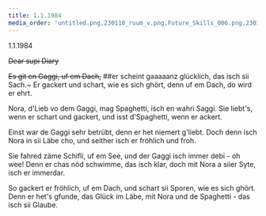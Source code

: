 ```yaml
---
title: 1.1.1984
media_order: 'untitled.png,230110_ruum_v.png,Future_Skills_006.png,230110_ruum_vi.png,240221_strasse_loop.png,240402_Hasi_013_b.jpg,240402_Hasi_013_b_1.jpg'
---
```


1.1.1984

~~Dear supi Diary~~

~~Es git en Gaggi, uf em Dach,~~
##er scheint gaaaaanz glücklich, das isch sii Sach.~
Er gackert und schart, wie es sich ghört,
denn uf em Dach, do wird er ehrt.

Nora, d'Lieb vo dem Gaggi,
mag Spaghetti, isch en wahri Saggi.
Sie liebt's, wenn er schart und gackert,
und isst d'Spaghetti, wenn er ackert.

Einst war de Gaggi sehr betrübt,
denn er het niemert g'liebt.
Doch denn isch Nora in sii Läbe cho,
und seither isch er fröhlich und froh.

Sie fahred zäme Schifli, uf em See,
und der Gaggi isch immer debi - oh wee!
Denn er chas nöd schwimme, das isch klar,
doch mit Nora a siier Syte, isch er immerdar.

So gackert er fröhlich, uf em Dach,
und schart sii Sporen, wie es sich ghört.
Denn er het's gfunde, das Glück im Läbe,
mit Nora und de Spaghetti - das isch sii Glaube.

